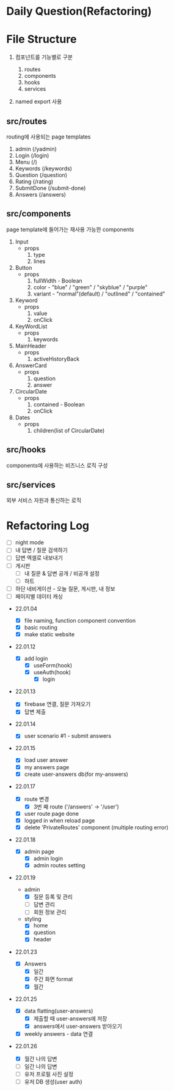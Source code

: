 # Daily Question(Refactoring)

# File Structure

1. 컴포넌트를 기능별로 구분

   1. routes
   1. components
   1. hooks
   1. services

1. named export 사용

## src/routes

routing에 사용되는 page templates

1. admin (/yadmin)
1. Login (/login)
1. Menu (/)
1. Keywords (/keywords)
1. Question (/question)
1. Rating (/rating)
1. SubmitDone (/submit-done)
1. Answers (/answers)

## src/components

page template에 들어가는 재사용 가능한 components

1. Input
   - props
     1. type
     1. lines
1. Button
   - props
     1. fullWidth - Boolean
     1. color - "blue" / "green" / "skyblue" / "purple"
     1. variant - "normal"(default) / "outlined" / "contained"
1. Keyword
   - props
     1. value
     1. onClick
1. KeyWordList
   - props
     1. keywords
1. MainHeader
   - props
     1. activeHistoryBack
1. AnswerCard
   - props
     1. question
     1. answer
1. CircularDate
   - props
     1. contained - Boolean
     1. onClick
1. Dates
   - props
     1. children(list of CircularDate)

## src/hooks

components에 사용하는 비즈니스 로직 구성

## src/services

외부 서비스 자원과 통신하는 로직

# Refactoring Log

- [ ] night mode
- [ ] 내 답변 / 질문 검색하기
- [ ] 답변 엑셀로 내보내기
- [ ] 게시판
  - [ ] 내 질문 & 답변 공개 / 비공개 설정
  - [ ] 하트
- [ ] 하단 네비게이션 - 오늘 질문, 게시판, 내 정보
- [ ] 페이지별 데이터 캐싱

- 22.01.04

  - [x] file naming, function component convention
  - [x] basic routing
  - [x] make static website

- 22.01.12

  - [x] add login
    - [x] useForm(hook)
    - [x] useAuth(hook)
      - [x] login

- 22.01.13

  - [x] firebase 연결, 질문 가져오기
  - [x] 답변 제출

- 22.01.14

  - [x] user scenario #1 - submit answers

- 22.01.15

  - [x] load user answer
  - [x] my answers page
  - [x] create user-answers db(for my-answers)

- 22.01.17

  - [x] route 변경
    - [x] 3번 째 route ('/answers' -> '/user')
  - [x] user route page done
  - [x] logged in when reload page
  - [x] delete 'PrivateRoutes' component (multiple routing error)

- 22.01.18

  - [x] admin page
    - [x] admin login
    - [x] admin routes setting

- 22.01.19

  - admin
    - [x] 질문 등록 및 관리
    - [ ] 답변 관리
    - [ ] 회원 정보 관리
  - styling
    - [x] home
    - [x] question
    - [x] header

- 22.01.23

  - [x] Answers
    - [x] 일간
    - [x] 주간 화면 format
    - [x] 월간

- 22.01.25

  - [x] data flatting(user-answers)
    - [x] 제출할 때 user-answers에 저장
    - [x] answers에서 user-answers 받아오기
  - [x] weekly answers - data 연결

- 22.01.26
  - [x] 월간 나의 답변
  - [ ] 일간 나의 답변
  - [ ] 유저 프로필 사진 설정
  - [ ] 유저 DB 생성(user auth)
